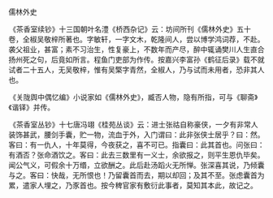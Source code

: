 儒林外史

  

  

 《茶香室续钞》十三国朝叶名澧《桥西杂记》云：坊间所刊《儒林外史》五十卷，全椒吴敬梓所著也。字敏轩，一字文木，乾隆间人，尝以博学鸿词荐，不赴。袭父祖业，甚富；素不习治生，性复豪上，不数年而产尽，醉中辄诵樊川人生直合扬州死之句，后竟如所言。程鱼门吏部为作传。按嘉兴李富孙《鹤征后录》载不就试者二十五人，无吴敬梓，惟有吴檠字青然，全椒人，乃与试而未用者，恐非其人也。

 《关陇舆中偶忆编》小说家如《儒林外史》，臧否人物，隐有所指，可与《聊斋》《谐铎》并传。

 《茶香室丛钞》十七唐冯翊《桂苑丛谈》云：进士张祜自称豪侠，一夕有非常人装饰甚武，腰剑手囊，贮一物，流血于外，入门谓曰：此非张侠士居乎？曰：然。客曰：有一仇人，十年莫得，今夜获之，喜不可已。指囊曰：此其首也。问张曰：有酒否？张命酒饮之。客曰：此去三数里有一义士，余欲报之，则平生恩仇毕矣。闻公气义，可假余十万缗，立欲酬之。此后赴汤蹈火无所惮。张深喜其说，乃倾囊与之。客曰：快哉，无所恨也！乃留囊首而去，期以却回；及其不至。张虑囊首为累，遣家人埋之，乃豕首也。按今稗官家有敷衍此事者，莫知其本此，故记之。